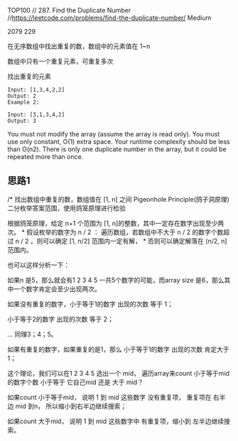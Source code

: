 TOP100
// 287. Find the Duplicate Number
//https://leetcode.com/problems/find-the-duplicate-number/
Medium

2079
229

在无序数组中找出重复的数，数组中的元素值在 1~n

数组中只有一个重复元素，可重复多次

找出重复的元素
```
Input: [1,3,4,2,2]
Output: 2
Example 2:

Input: [3,1,3,4,2]
Output: 3
```  
  
  
You must not modify the array (assume the array is read only).
You must use only constant, O(1) extra space.
Your runtime complexity should be less than O(n2).
There is only one duplicate number in the array, but it could be repeated more than once.


## 思路1
/*
 找出数组中重复的数，数组值在 [1, n] 之间
 Pigeonhole Principle(鸽子洞原理)
 二分枚举答案范围，使用鸽笼原理进行检验

 
 根据鸽笼原理，给定 n+1 个范围为 [1, n]的整数，其中一定存在数字出现至少两次。
 *
 假设枚举的数字为 n / 2 ： 遍历数组，若数组中不大于 n / 2 的数字个数超过 n / 2 ，则可以确定 [1, n/2] 范围内一定有解，
 *
 否则可以确定解落在 (n/2, n]范围内。
 
 
 
 也可以这样分析一下：
 
 如果n 是5，那么就会有1 2 3 4 5 一共5个数字的可能，而array size 是6，那么其中一个数字肯定会至少出现两次。
 
 如果没有重复的数字，小于等于1的数字 出现的次数 等于 1；
 
 小于等于2的数字 出现的次数 等于 2；
 
 ... 同理3；4；5。
 
 如果有重复的数字，如果重复的是1，那么 小于等于1的数字 出现的次数 肯定大于1；
 
 这个理论，我们可以在1 2 3 4 5 选出一个 mid， 遍历array来count 小于等于mid 的数字个数 小于等于 它自己mid 还是 大于 mid？
 
 如果count 小于等于mid， 说明 1 到 mid 这些数字 没有重复项， 重复项在 右半边 mid 到n， 所以缩小到右半边继续搜索；
 
 如果count 大于mid， 说明 1 到 mid 这些数字中 有重复项，缩小到 左半边继续搜索。
